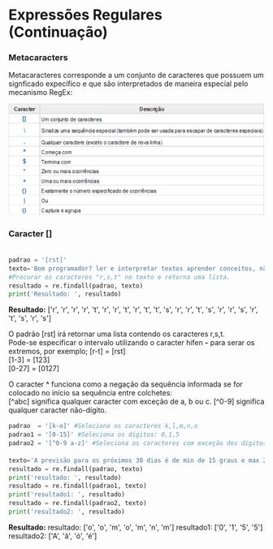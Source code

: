 # Expressões Regulares (Continuação)

### Metacaracters
Metacaracteres corresponde a um conjunto de caracteres que possuem um signficado expecífico e que são interpretados de maneira especial pelo mecanismo RegEx:

![regex](/imagens/regex.png)

### Caracter []
``` python

padrao = '[rst]'
texto='Bom programador? ler e interpretar textos aprender conceitos, não decorar comandos e fazer muitos exercícios'
#Procurar os caracteres "r,s,t" no texto e retorna uma lista.
resultado = re.findall(padrao, texto) 
print('Resultado: ', resultado)
```
**Resultado:** 
['r', 'r', 'r', 'r', 't', 'r', 'r', 't', 'r', 't', 't', 's', 'r', 'r', 't', 's', 'r', 'r', 's', 'r', 't', 's', 'r', 's']

O padrão [rst] irá retornar uma lista contendo os caracteres r,s,t. <br>
Pode-se especificar o intervalo utilizando o caracter hífen **-** para serar os extremos, por exemplo;
[r-t]  = [rst] <br>
[1-3]  = [123]  <br>
[0-27] = [0127] <br>

O caracter **^** funciona como a negação da sequência informada se for colocado no início sa sequência entre colchetes: <br>
[^abc] significa qualquer caracter com exceção de a, b ou c.
[^0-9] significa qualquer caracter não-dígito.

``` python
padrao  = '[k-o]' #Seleciona os caracteres k,l,m,n,o
padrao1 = '[0-15]' #Seleciona os dígitos: 0,1,5
padrao2 = '[^0-9 a-z]' #Seleciona os caracteres com exceção dos dígitos de 0 até 9 e letras de a até z minusculos

texto='A previsão para os próximos 30 dias é de min de 15 graus e max 25 graus'
resultado = re.findall(padrao, texto) 
print('resultado: ', resultado)
resultado = re.findall(padrao1, texto) 
print('resultado1: ', resultado)
resultado = re.findall(padrao2, texto) 
print('resultado2: ', resultado)
```
**Resultado:**
resultado:  ['o', 'o', 'm', 'o', 'm', 'n', 'm']
resultado1:  ['0', '1', '5', '5']
resultado2:  ['A', 'ã', 'ó', 'é']
